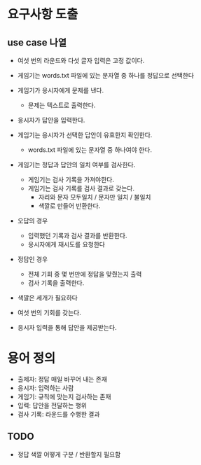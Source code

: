 
# 요구사항 도출

## use case 나열
- 여섯 번의 라운드와 다섯 글자 입력은 고정 값이다.
- 게임기는 words.txt 파일에 있는 문자열 중 하나를 정답으로 선택한다 
- 게임기가 응시자에게 문제를 낸다.
  - 문제는 텍스트로 출력한다.
- 응시자가 답안을 입력한다.
- 게임기는 응시자가 선택한 답안이 유효한지 확인한다.
  - words.txt 파일에 있는 문자열 중 하나여야 한다.
- 게임기는 정답과 답안의 일치 여부를 검사한다.
  - 게임기는 검사 기록을 가져야한다.
  - 게임기는 검사 기록를 검사 결과로 갖는다.
    - 자리와 문자 모두일치 / 문자만 일치 / 불일치 
    - 색깔로 만들어 반환한다.
- 오답의 경우 
  - 입력했던 기록과 검사 결과를 반환한다. 
  - 응시자에게 재시도를 요청한다
- 정답인 경우 
  - 전체 기회 중 몇 번만에 정답을 맞췄는지 출력
  - 검사 기록을 출력한다.


- 색깔은 세개가 필요하다
- 여섯 번의 기회를 갖는다.
- 응시자 입력을 통해 답안을 제공받는다.


# 용어 정의
- 출제자: 정답 매일 바꾸어 내는 존재
- 응시자: 입력하는 사람
- 게임기: 규칙에 맞는지 검사하는 존재
- 입력: 답안을 전달하는 행위
- 검사 기록: 라운드를 수행한 결과

## TODO
- 정답 색깔 어떻게 구분 / 반환할지 필요함
